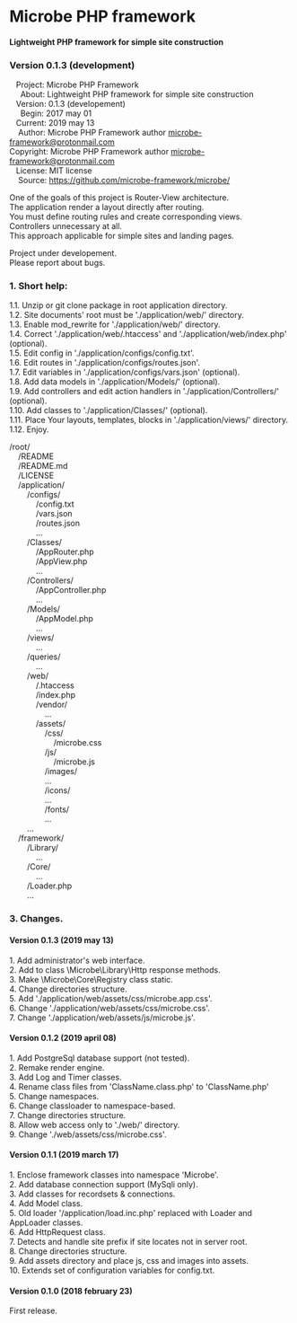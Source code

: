 # Microbe PHP framework  
  
<h4>Lightweight PHP framework for simple site construction</h4>  
<h3>Version 0.1.3 (development)</h3>  
  
&nbsp;&nbsp;&nbsp;Project: Microbe PHP Framework  
&nbsp;&nbsp;&nbsp;&nbsp;&nbsp;About: Lightweight PHP framework for simple site construction  
&nbsp;&nbsp;&nbsp;Version: 0.1.3 (developement)  
&nbsp;&nbsp;&nbsp;&nbsp;&nbsp;Begin: 2017 may 01  
&nbsp;&nbsp;&nbsp;Current: 2019 may 13  
&nbsp;&nbsp;&nbsp;&nbsp;Author: Microbe PHP Framework author <microbe-framework@protonmail.com>  
Copyright: Microbe PHP Framework author <microbe-framework@protonmail.com>  
&nbsp;&nbsp;&nbsp;License: MIT license  
&nbsp;&nbsp;&nbsp;&nbsp;Source: https://github.com/microbe-framework/microbe/  
  
One of the goals of this project is Router-View architecture.  
The application render a layout directly after routing.  
You must define routing rules and create corresponding views.  
Controllers unnecessary at all.  
This approach applicable for simple sites and landing pages.  
  
Project under developement.  
Please report about bugs.  
  
<h3>1. Short help:</h3>  
  
1.1.  Unzip or git clone package in root application directory.  
1.2.  Site documents' root must be './application/web/' directory.  
1.3.  Enable mod_rewrite for './application/web/' directory.  
1.4.  Correct './application/web/.htaccess' and './application/web/index.php' (optional).  
1.5.  Edit config in './application/configs/config.txt'.  
1.6.  Edit routes in './application/configs/routes.json'.  
1.7.  Edit variables in './application/configs/vars.json' (optional).  
1.8.  Add data models in './application/Models/' (optional).  
1.9.  Add controllers and edit action handlers in './application/Controllers/' (optional).  
1.10. Add classes to './application/Classes/' (optional).  
1.11. Place Your layouts, templates, blocks in './application/views/' directory.  
1.12. Enjoy.   
  
/root/  
&nbsp;&nbsp;&nbsp;&nbsp;/README  
&nbsp;&nbsp;&nbsp;&nbsp;/README.md  
&nbsp;&nbsp;&nbsp;&nbsp;/LICENSE  
&nbsp;&nbsp;&nbsp;&nbsp;/application/  
&nbsp;&nbsp;&nbsp;&nbsp;&nbsp;&nbsp;&nbsp;&nbsp;/configs/  
&nbsp;&nbsp;&nbsp;&nbsp;&nbsp;&nbsp;&nbsp;&nbsp;&nbsp;&nbsp;&nbsp;&nbsp;/config.txt  
&nbsp;&nbsp;&nbsp;&nbsp;&nbsp;&nbsp;&nbsp;&nbsp;&nbsp;&nbsp;&nbsp;&nbsp;/vars.json  
&nbsp;&nbsp;&nbsp;&nbsp;&nbsp;&nbsp;&nbsp;&nbsp;&nbsp;&nbsp;&nbsp;&nbsp;/routes.json  
&nbsp;&nbsp;&nbsp;&nbsp;&nbsp;&nbsp;&nbsp;&nbsp;&nbsp;&nbsp;&nbsp;&nbsp;...  
&nbsp;&nbsp;&nbsp;&nbsp;&nbsp;&nbsp;&nbsp;&nbsp;/Classes/  
&nbsp;&nbsp;&nbsp;&nbsp;&nbsp;&nbsp;&nbsp;&nbsp;&nbsp;&nbsp;&nbsp;&nbsp;/AppRouter.php  
&nbsp;&nbsp;&nbsp;&nbsp;&nbsp;&nbsp;&nbsp;&nbsp;&nbsp;&nbsp;&nbsp;&nbsp;/AppView.php  
&nbsp;&nbsp;&nbsp;&nbsp;&nbsp;&nbsp;&nbsp;&nbsp;&nbsp;&nbsp;&nbsp;&nbsp;...  
&nbsp;&nbsp;&nbsp;&nbsp;&nbsp;&nbsp;&nbsp;&nbsp;/Controllers/  
&nbsp;&nbsp;&nbsp;&nbsp;&nbsp;&nbsp;&nbsp;&nbsp;&nbsp;&nbsp;&nbsp;&nbsp;/AppController.php  
&nbsp;&nbsp;&nbsp;&nbsp;&nbsp;&nbsp;&nbsp;&nbsp;&nbsp;&nbsp;&nbsp;&nbsp;...  
&nbsp;&nbsp;&nbsp;&nbsp;&nbsp;&nbsp;&nbsp;&nbsp;/Models/  
&nbsp;&nbsp;&nbsp;&nbsp;&nbsp;&nbsp;&nbsp;&nbsp;&nbsp;&nbsp;&nbsp;&nbsp;/AppModel.php  
&nbsp;&nbsp;&nbsp;&nbsp;&nbsp;&nbsp;&nbsp;&nbsp;&nbsp;&nbsp;&nbsp;&nbsp;...  
&nbsp;&nbsp;&nbsp;&nbsp;&nbsp;&nbsp;&nbsp;&nbsp;/views/  
&nbsp;&nbsp;&nbsp;&nbsp;&nbsp;&nbsp;&nbsp;&nbsp;&nbsp;&nbsp;&nbsp;&nbsp;...  
&nbsp;&nbsp;&nbsp;&nbsp;&nbsp;&nbsp;&nbsp;&nbsp;/queries/  
&nbsp;&nbsp;&nbsp;&nbsp;&nbsp;&nbsp;&nbsp;&nbsp;&nbsp;&nbsp;&nbsp;&nbsp;...  
&nbsp;&nbsp;&nbsp;&nbsp;&nbsp;&nbsp;&nbsp;&nbsp;/web/  
&nbsp;&nbsp;&nbsp;&nbsp;&nbsp;&nbsp;&nbsp;&nbsp;&nbsp;&nbsp;&nbsp;&nbsp;/.htaccess  
&nbsp;&nbsp;&nbsp;&nbsp;&nbsp;&nbsp;&nbsp;&nbsp;&nbsp;&nbsp;&nbsp;&nbsp;/index.php  
&nbsp;&nbsp;&nbsp;&nbsp;&nbsp;&nbsp;&nbsp;&nbsp;&nbsp;&nbsp;&nbsp;&nbsp;/vendor/  
&nbsp;&nbsp;&nbsp;&nbsp;&nbsp;&nbsp;&nbsp;&nbsp;&nbsp;&nbsp;&nbsp;&nbsp;&nbsp;&nbsp;&nbsp;&nbsp;...  
&nbsp;&nbsp;&nbsp;&nbsp;&nbsp;&nbsp;&nbsp;&nbsp;&nbsp;&nbsp;&nbsp;&nbsp;/assets/  
&nbsp;&nbsp;&nbsp;&nbsp;&nbsp;&nbsp;&nbsp;&nbsp;&nbsp;&nbsp;&nbsp;&nbsp;&nbsp;&nbsp;&nbsp;&nbsp;/css/  
&nbsp;&nbsp;&nbsp;&nbsp;&nbsp;&nbsp;&nbsp;&nbsp;&nbsp;&nbsp;&nbsp;&nbsp;&nbsp;&nbsp;&nbsp;&nbsp;&nbsp;&nbsp;&nbsp;&nbsp;/microbe.css  
&nbsp;&nbsp;&nbsp;&nbsp;&nbsp;&nbsp;&nbsp;&nbsp;&nbsp;&nbsp;&nbsp;&nbsp;&nbsp;&nbsp;&nbsp;&nbsp;/js/  
&nbsp;&nbsp;&nbsp;&nbsp;&nbsp;&nbsp;&nbsp;&nbsp;&nbsp;&nbsp;&nbsp;&nbsp;&nbsp;&nbsp;&nbsp;&nbsp;&nbsp;&nbsp;&nbsp;&nbsp;/microbe.js  
&nbsp;&nbsp;&nbsp;&nbsp;&nbsp;&nbsp;&nbsp;&nbsp;&nbsp;&nbsp;&nbsp;&nbsp;&nbsp;&nbsp;&nbsp;&nbsp;/images/  
&nbsp;&nbsp;&nbsp;&nbsp;&nbsp;&nbsp;&nbsp;&nbsp;&nbsp;&nbsp;&nbsp;&nbsp;&nbsp;&nbsp;&nbsp;&nbsp;...  
&nbsp;&nbsp;&nbsp;&nbsp;&nbsp;&nbsp;&nbsp;&nbsp;&nbsp;&nbsp;&nbsp;&nbsp;&nbsp;&nbsp;&nbsp;&nbsp;/icons/  
&nbsp;&nbsp;&nbsp;&nbsp;&nbsp;&nbsp;&nbsp;&nbsp;&nbsp;&nbsp;&nbsp;&nbsp;&nbsp;&nbsp;&nbsp;&nbsp;...  
&nbsp;&nbsp;&nbsp;&nbsp;&nbsp;&nbsp;&nbsp;&nbsp;&nbsp;&nbsp;&nbsp;&nbsp;&nbsp;&nbsp;&nbsp;&nbsp;/fonts/  
&nbsp;&nbsp;&nbsp;&nbsp;&nbsp;&nbsp;&nbsp;&nbsp;&nbsp;&nbsp;&nbsp;&nbsp;&nbsp;&nbsp;&nbsp;&nbsp;...  
&nbsp;&nbsp;&nbsp;&nbsp;&nbsp;&nbsp;&nbsp;&nbsp;...  
&nbsp;&nbsp;&nbsp;&nbsp;/framework/  
&nbsp;&nbsp;&nbsp;&nbsp;&nbsp;&nbsp;&nbsp;&nbsp;/Library/  
&nbsp;&nbsp;&nbsp;&nbsp;&nbsp;&nbsp;&nbsp;&nbsp;&nbsp;&nbsp;&nbsp;&nbsp;...  
&nbsp;&nbsp;&nbsp;&nbsp;&nbsp;&nbsp;&nbsp;&nbsp;/Core/  
&nbsp;&nbsp;&nbsp;&nbsp;&nbsp;&nbsp;&nbsp;&nbsp;&nbsp;&nbsp;&nbsp;&nbsp;...  
&nbsp;&nbsp;&nbsp;&nbsp;&nbsp;&nbsp;&nbsp;&nbsp;/Loader.php  
&nbsp;&nbsp;&nbsp;&nbsp;&nbsp;&nbsp;&nbsp;&nbsp;...  
    
<h3>3. Changes.</h3>  
  
<h4>Version 0.1.3 (2019 may 13)</h4>  
1. Add administrator's web interface.<br/>
2. Add to class \Microbe\Library\Http response methods.<br/>
3. Make \Microbe\Core\Registry class static.<br/>
4. Change directories structure.<br/>
5. Add './application/web/assets/css/microbe.app.css'.<br/>
6. Change './application/web/assets/css/microbe.css'.<br/>
7. Change './application/web/assets/js/microbe.js'.<br/>
  
<h4>Version 0.1.2 (2019 april 08)</h4>  
1. Add PostgreSql database support (not tested).<br/>
2. Remake render engine.<br/>
3. Add Log and Timer classes.<br/>
4. Rename class files from 'ClassName.class.php' to 'ClassName.php'<br/>
5. Change namespaces.<br/>
6. Change classloader to namespace-based.<br/>
7. Change directories structure.<br/>
8. Allow web access only to './web/' directory.<br/>
9. Change './web/assets/css/microbe.css'.<br/>
  
<h4>Version 0.1.1 (2019 march 17)</h4>  
1. Enclose framework classes into namespace 'Microbe'.<br/>
2. Add database connection support (MySqli only).<br/>
3. Add classes for recordsets & connections.<br/>
4. Add Model class.<br/>
5. Old loader '/application/load.inc.php' replaced with Loader and AppLoader classes.<br/>
6. Add HttpRequest class.<br/>
7. Detects and handle site prefix if site locates not in server root.<br/>
8. Change directories structure.<br/>
9. Add assets directory and place js, css and images into assets.<br/>
10. Extends set of configuration variables for config.txt.<br/>
  
<h4>Version 0.1.0 (2018 february 23)</h4>  
First release.  
  
